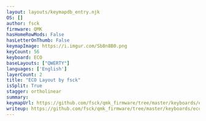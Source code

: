 ```yaml
---
layout: layouts/keymapdb_entry.njk
OS: []
author: fsck
firmware: QMK
hasHomeRowMods: False
hasLetterOnThumb: False
keymapImage: https://i.imgur.com/Sb8n8B0.png
keyCount: 56
keyboard: ECO
baseLayouts: ["QWERTY"]
languages: ['English']
layerCount: 2
title: "ECO Layout by fsck"
isSplit: True
stagger: ortholinear
summary: 
keymapUrl: https://github.com/fsck/qmk_firmware/tree/master/keyboards/eco/keymaps/fsck
writeup: https://github.com/fsck/qmk_firmware/tree/master/keyboards/eco/keymaps/fsck/readme.md
---
```

